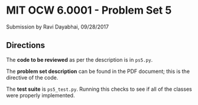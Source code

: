 # MIT OCW 6.0001 - Problem Set 5
Submission by Ravi Dayabhai, 09/28/2017

## Directions

The **code to be reviewed** as per the description is in `ps5.py`.

The **problem set description** can be found in the PDF document; this is the directive of the code.

The **test suite** is `ps5_test.py`. Running this checks to see if all of the classes were properly implemented.
